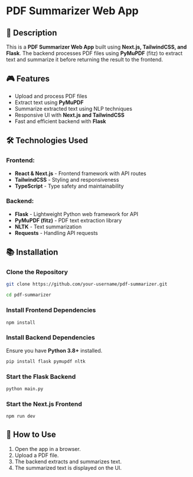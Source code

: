 # PDF Summarizer Web App

## 📝 Description
This is a **PDF Summarizer Web App** built using **Next.js, TailwindCSS, and Flask**. The backend processes PDF files using **PyMuPDF** (fitz) to extract text and summarize it before returning the result to the frontend.

## 🎮 Features
- Upload and process PDF files
- Extract text using **PyMuPDF**
- Summarize extracted text using NLP techniques
- Responsive UI with **Next.js and TailwindCSS**
- Fast and efficient backend with **Flask**

## 🛠️ Technologies Used
### Frontend:
- **React & Next.js** - Frontend framework with API routes
- **TailwindCSS** - Styling and responsiveness
- **TypeScript** - Type safety and maintainability

### Backend:
- **Flask** - Lightweight Python web framework for API
- **PyMuPDF (fitz)** - PDF text extraction library
- **NLTK** - Text summarization
- **Requests** - Handling API requests

## 📚 Installation
### Clone the Repository
```sh
git clone https://github.com/your-username/pdf-summarizer.git
```
```sh
cd pdf-summarizer
```

### Install Frontend Dependencies
```sh
npm install
```

### Install Backend Dependencies
Ensure you have **Python 3.8+** installed.
```sh
pip install flask pymupdf nltk
```

### Start the Flask Backend
```sh
python main.py
```

### Start the Next.js Frontend
```sh
npm run dev
```

## 🚀 How to Use
1. Open the app in a browser.
2. Upload a PDF file.
3. The backend extracts and summarizes text.
4. The summarized text is displayed on the UI.
